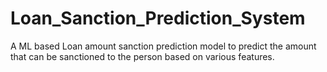 # Loan_Sanction_Prediction_System
A ML based Loan amount sanction prediction model to predict the amount that can be sanctioned to the person based on various features.
